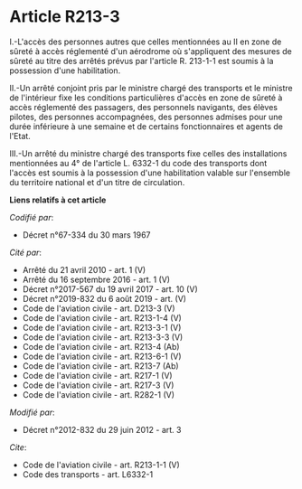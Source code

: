 # Article R213-3

I.-L'accès des personnes autres que celles mentionnées au II en zone de sûreté à accès réglementé d'un aérodrome où
s'appliquent des mesures de sûreté au titre des arrêtés prévus par l'article R. 213-1-1 est soumis à la possession d'une
habilitation. 

II.-Un arrêté conjoint pris par le ministre chargé des transports et le ministre de l'intérieur fixe les conditions
particulières d'accès en zone de sûreté à accès réglementé des passagers, des personnels navigants, des élèves pilotes, des
personnes accompagnées, des personnes admises pour une durée inférieure à une semaine et de certains fonctionnaires et agents
de l'Etat. 

III.-Un arrêté du ministre chargé des transports fixe celles des installations mentionnées au 4° de l'article L. 6332-1 du
code des transports dont l'accès est soumis à la possession d'une habilitation valable sur l'ensemble du territoire national
et d'un titre de circulation.

**Liens relatifs à cet article**

_Codifié par_:

  - Décret n°67-334 du 30 mars 1967

_Cité par_:

  - Arrêté du 21 avril 2010 - art. 1 (V)
  - Arrêté du 16 septembre 2016 - art. 1 (V)
  - Décret n°2017-567 du 19 avril 2017 - art. 10 (V)
  - Décret n°2019-832 du 6 août 2019 - art. (V)
  - Code de l'aviation civile - art. D213-3 (V)
  - Code de l'aviation civile - art. R213-1-4 (V)
  - Code de l'aviation civile - art. R213-3-1 (V)
  - Code de l'aviation civile - art. R213-3-3 (V)
  - Code de l'aviation civile - art. R213-4 (Ab)
  - Code de l'aviation civile - art. R213-6-1 (V)
  - Code de l'aviation civile - art. R213-7 (Ab)
  - Code de l'aviation civile - art. R217-1 (V)
  - Code de l'aviation civile - art. R217-3 (V)
  - Code de l'aviation civile - art. R282-1 (V)

_Modifié par_:

  - Décret n°2012-832 du 29 juin 2012 - art. 3

_Cite_:

  - Code de l'aviation civile - art. R213-1-1 (V)
  - Code des transports - art. L6332-1
